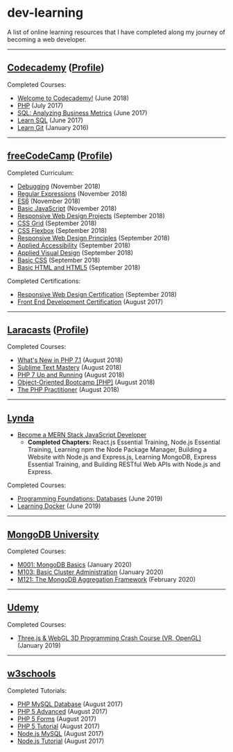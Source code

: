 # dev-learning

A list of online learning resources that I have completed along my journey of becoming a web developer.

---

## [Codecademy](https://www.codecademy.com/) ([Profile](https://www.codecademy.com/SamLegros))  

Completed Courses:

* [Welcome to Codecademy!](https://www.codecademy.com/learn/welcome-to-codecademy) (June 2018)
* [PHP](https://www.codecademy.com/en/tracks/php) (July 2017)
* [SQL: Analyzing Business Metrics](https://www.codecademy.com/learn/sql-analyzing-business-metrics) (June 2017)
* [Learn SQL](https://www.codecademy.com/learn/learn-sql) (June 2017)
* [Learn Git](https://www.codecademy.com/learn/learn-git) (January 2016)

---

## [freeCodeCamp](http://freecodecamp.org/) ([Profile](https://www.freecodecamp.org/samlegros))

Completed Curriculum:

* [Debugging](https://learn.freecodecamp.org/javascript-algorithms-and-data-structures/debugging) (November 2018)
* [Regular Expressions](https://learn.freecodecamp.org/javascript-algorithms-and-data-structures/regular-expressions) (November 2018)
* [ES6](https://learn.freecodecamp.org/javascript-algorithms-and-data-structures/es6) (November 2018)
* [Basic JavaScript](https://learn.freecodecamp.org/javascript-algorithms-and-data-structures/basic-javascript) (November 2018)
* [Responsive Web Design Projects](https://learn.freecodecamp.org/responsive-web-design/responsive-web-design-projects) (September 2018)
* [CSS Grid](https://learn.freecodecamp.org/responsive-web-design/css-grid) (September 2018)
* [CSS Flexbox](https://learn.freecodecamp.org/responsive-web-design/css-flexbox) (September 2018)
* [Responsive Web Design Principles](https://learn.freecodecamp.org/responsive-web-design/responsive-web-design-principles) (September 2018)
* [Applied Accessibility](https://learn.freecodecamp.org/responsive-web-design/applied-accessibility) (September 2018)
* [Applied Visual Design](https://learn.freecodecamp.org/responsive-web-design/applied-visual-design) (September 2018)
* [Basic CSS](https://learn.freecodecamp.org/responsive-web-design/basic-css) (September 2018)
* [Basic HTML and HTML5](https://learn.freecodecamp.org/responsive-web-design/basic-html-and-html5) (September 2018)

Completed Certifications:

* [Responsive Web Design Certification](https://www.freecodecamp.org/certification/samlegros/responsive-web-design) (September 2018)
* [Front End Development Certification](https://www.freecodecamp.org/certification/samlegros/legacy-front-end) (August 2017)

---

## [Laracasts](https://laracasts.com/) ([Profile](https://laracasts.com/@SamLegros))
Completed Courses:

* [What's New in PHP 7.1](https://laracasts.com/series/whats-new-in-php-7-1) (August 2018)
* [Sublime Text Mastery](https://laracasts.com/series/sublime-text-mastery) (August 2018)
* [PHP 7 Up and Running](https://laracasts.com/series/php7-up-and-running) (August 2018)
* [Object-Oriented Bootcamp [PHP]](https://laracasts.com/series/object-oriented-bootcamp-in-php) (August 2018)
* [The PHP Practitioner](https://laracasts.com/series/php-for-beginners) (August 2018)

---

## [Lynda](https://www.lynda.com/)

* [Become a MERN Stack JavaScript Developer](https://www.lynda.com/learning-paths/Web/become-a-mern-stack-javascript-developer)
  * **Completed Chapters:** React.js Essential Training, Node.js Essential Training, Learning npm the Node Package Manager, Building a Website with Node.js and Express.js, Learning MongoDB, Express Essential Training, and Building RESTful Web APIs with Node.js and Express.

Completed Courses:

* [Programming Foundations: Databases](https://www.lynda.com/SQL-tutorials/Programming-Foundations-Databases/784293-2.html) (June 2019)
* [Learning Docker](https://www.lynda.com/Docker-tutorials/Learning-Docker/721901-2.html) (June 2019)

---

## [MongoDB University](https://university.mongodb.com/)

Completed Courses:

* [M001: MongoDB Basics](https://university.mongodb.com/mercury/M001/2019_December_17/overview) (January 2020)
* [M103: Basic Cluster Administration](https://university.mongodb.com/mercury/M103/2020_January_7/overview) (January 2020)
* [M121: The MongoDB Aggregation Framework](https://university.mongodb.com/mercury/M121/2020_January_21/overview) (February 2020)

---

## [Udemy](https://www.udemy.com)  

Completed Courses:

* [Three.js & WebGL 3D Programming Crash Course (VR, OpenGL)](https://www.udemy.com/threejs-programming/) (January 2019)

---

## [w3schools](https://www.w3schools.com/)

Completed Tutorials:

* [PHP MySQL Database](https://www.w3schools.com/php/php_mysql_intro.asp) (August 2017)
* [PHP 5 Advanced](https://www.w3schools.com/php/php_arrays_multi.asp) (August 2017)
* [PHP 5 Forms](https://www.w3schools.com/php/php_forms.asp) (August 2017)
* [PHP 5 Tutorial](https://www.w3schools.com/php/default.asp) (August 2017)
* [Node.js MySQL](https://www.w3schools.com/nodejs/nodejs_mysql.asp) (August 2017)
* [Node.js Tutorial](https://www.w3schools.com/nodejs/default.asp) (August 2017)
